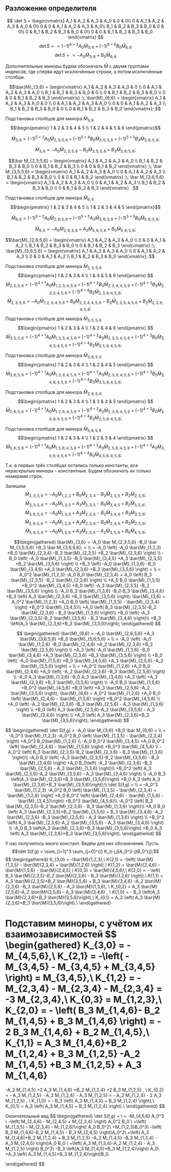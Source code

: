## Разложение определителя


$$
\det S =
\begin{vmatrix}
A_1 & A_2 & A_3 & A_0 & 0 & 0\\
0 & A_1 & A_2 & A_3 & A_0 & 0\\ 
0 & 0 & A_1 & A_2 & A_3 & A_0\\
B_1 & B_2 & B_3 & B_0 & 0 & 0\\
0 & B_1 & B_2 & B_3 & B_0 & 0\\ 
0 & 0 & B_1 & B_2 & B_3 & B_0
\end{vmatrix}
$$
$$
\det S =
=(-1)^{6+3} A_0 \bar M_{3;6}
+(-1)^{6+6} B_0 \bar M_{6;6}
$$
$$
\det S =
=-A_0 \bar M_{3;6}
+B_0 \bar M_{6;6}
$$

Дополнительные миноры будем обозначать $\bar{M}$ с двумя группами индексов, где сперва идут исключённые строки, а потом исключённые столбцы.


$$\bar{M}_{3;6} = 
\begin{vmatrix}
A_1 & A_2 & A_3 & A_0 & 0 \\
0 & A_1 & A_2 & A_3 & A_0 \\ 
B_1 & B_2 & B_3 & B_0 & 0 \\
0 & B_1 & B_2 & B_3 & B_0 \\ 
0 & 0 & B_1 & B_2 & B_3 
\end{vmatrix}
;\;
\bar{M}_{6;6} =
\begin{vmatrix}
A_1 & A_2 & A_3 & A_0 & 0 \\
0 & A_1 & A_2 & A_3 & A_0 \\ 
0 & 0 & A_1 & A_2 & A_3  \\
B_1 & B_2 & B_3 & B_0 & 0 \\
0 & B_1 & B_2 & B_3 & B_0 
\end{vmatrix};
$$


Подстановка столбцов для минора $\bar{M}_{3,6}$
$$\begin{pmatrix}
1 & 2 & 3 & 4 & 5 \\
1 & 2 & 4 & 5 & 6
\end{pmatrix}$$

$$\bar{M}_{3,6} = 
(-1)^{5+2} A_0 \bar M_{2,3;5,6}
+
(-1)^{5+4} B_0 \bar M_{3,5;5,6}
+
(-1)^{5+5} B_3 \bar M_{3,6;5,6};
$$

$$\bar{M}_{3,6} = 
-A_0 \bar M_{2,3;5,6}
-B_0 \bar M_{3,5;5,6}
+B_3 \bar M_{3,6;5,6};
$$

$$\bar M_{2,3;5,6} =
\begin{vmatrix}
A_1 & A_2 & A_3 & A_0  \\
B_1 & B_2 & B_3 & B_0  \\
0 & B_1 & B_2 & B_3 \\ 
0 & 0 & B_1 & B_2 
\end{vmatrix}
;\;
\bar M_{3,5;5,6} =
\begin{vmatrix}
A_1 & A_2 & A_3 & A_0  \\
0 & A_1 & A_2 & A_3  \\ 
B_1 & B_2 & B_3 & B_0  \\
0 & 0 & B_1 & B_2 
\end{vmatrix}
;\;
\bar M_{3,6;5,6} =
\begin{vmatrix} 
A_1 & A_2 & A_3 & A_0 \\
0 & A_1 & A_2 & A_3   \\ 
B_1 & B_2 & B_3 & B_0 \\
0 & B_1 & B_2 & B_3
\end{vmatrix}
.
$$

Подстановка столбцов для минора $\bar{M}_{6;6}$
$$\begin{pmatrix}
1 & 2 & 3 & 4 & 5 \\
1 & 2 & 3 & 4 & 5
\end{pmatrix}$$

$$\bar{M}_{6,6} = 
(-1)^{5+2} A_0 \bar{M}_{2,6;5,6} 
+(-1)^{5+3} A_3 \bar{M}_{3,6;5,6} 
+(-1)^{5+5} B_0 \bar{M}_{5,6;5,6};
$$

$$\bar{M}_{6,6} = 
-A_0 \bar{M}_{2,6;5,6} 
+A_3 \bar{M}_{3,6;5,6} 
+B_0 \bar{M}_{5,6;5,6};
$$

$$\bar{M}_{2,6;5,6} =
\begin{vmatrix}
A_1 & A_2 & A_3 & A_0 \\
0 & 0 & A_1 & A_2  \\
B_1 & B_2 & B_3 & B_0 \\
0 & B_1 & B_2 & B_3 
\end{vmatrix}
;\;
\bar{M}_{5,6;5,6} = 
\begin{vmatrix}
A_1 & A_2 & A_3 & A_0  \\
0 & A_1 & A_2 & A_3 \\ 
0 & 0 & A_1 & A_2 \\
B_1 & B_2 & B_3 & B_0  
\end{vmatrix};
$$

Подстановка столбцов для минора $\bar{M}_{2,3;5,6}$
$$\begin{pmatrix}
1 & 2 & 3 & 4 \\
1 & 4 & 5 & 6
\end{pmatrix}
$$
$$
\bar{M}_{2,3;5,6} =
(-1)^{4+1} A_0 \bar{M}_{1,2,3;4,5,6}
+(-1)^{4+2} B_0 \bar{M}_{2,3,4;4,5,6}
+(-1)^{4+3} B_3 \bar{M}_{2,3,5;4,5,6}
+(-1)^{4+4} B_2 \bar{M}_{2,3,6;4,5,6};
$$
$$
\bar{M}_{2,3;5,6} =
-A_0 \bar{M}_{1,2,3;4,5,6}
+B_0 \bar{M}_{2,3,4;4,5,6}
-B_3 \bar{M}_{2,3,5;4,5,6}
+B_2 \bar{M}_{2,3,6;4,5,6};
$$

Подстановка столбцов для минора $\bar{M}_{3,5;5,6}$
$$\begin{pmatrix}
1 & 2 & 3 & 4 \\
1 & 2 & 4 & 6
\end{pmatrix}
$$
$$
\bar{M}_{3,5;5,6} =
(-1)^{4+1}  A_0 \bar{M}_{1,3,5;4,5,6}
+(-1)^{4+2} A_3 \bar{M}_{2,3,5;4,5,6}
+(-1)^{4+3} B_0 \bar{M}_{3,4,5;4,5,6}
+(-1)^{4+4} B_2 \bar{M}_{3,5,6;4,5,6};
$$

Подстановка столбцов для минора $\bar{M}_{3,6;5,6}$
$$\begin{pmatrix}
1 & 2 & 3 & 4 \\
1 & 2 & 4 & 5
\end{pmatrix}
$$
$$
\bar{M}_{3,6;5,6} =
(-1)^{4+1}  A_0 \bar{M}_{1,3,6;4,5,6}
+(-1)^{4+2} A_3 \bar{M}_{2,3,6;4,5,6}
+(-1)^{4+3} B_0 \bar{M}_{3,4,6;4,5,6}
+(-1)^{4+4} B_3 \bar{M}_{3,5,6;4,5,6};
$$

Подстановка столбцов для минора $\bar{M}_{2,6;5,6}$
$$\begin{pmatrix}
1 & 2 & 3 & 4 \\
1 & 3 & 4 & 5
\end{pmatrix}
$$
$$
\bar{M}_{2,6;5,6} =
(-1)^{4+1}  A_0 \bar{M}_{1,2,6;4,5,6}
+(-1)^{4+2} A_2 \bar{M}_{2,3,6;4,5,6}
+(-1)^{4+3} B_0 \bar{M}_{2,4,6;4,5,6}
+(-1)^{4+4} B_3 \bar{M}_{2,5,6;4,5,6};
$$

Подстановка столбцов для минора $\bar{M}_{5,6;5,6}$
$$\begin{pmatrix}
1 & 2 & 3 & 4 \\
1 & 2 & 3 & 4
\end{pmatrix}
$$
$$
\bar{M}_{5,6;5,6} =
(-1)^{4+1}  A_0 \bar{M}_{1,5,6;4,5,6}
+(-1)^{4+2} A_3 \bar{M}_{2,5,6;4,5,6}
+(-1)^{4+3} A_2 \bar{M}_{3,5,6;4,5,6}
+(-1)^{4+4} B_0 \bar{M}_{4,5,6;4,5,6};
$$

Т.к. в первых трёх столбцах остались только константы, все нераскрытые миноры - константные. Будем обозначать их только номерами строк.

Запишем
$$
\bar{M}_{2,3;5,6} =
-A_0 \bar{M}_{1,2,3}
+B_0 \bar{M}_{2,3,4}
-B_3 \bar{M}_{2,3,5}
+B_2 \bar{M}_{2,3,6};
$$
$$
\bar{M}_{3,5;5,6} =
-A_0 \bar{M}_{1,3,5}
+A_3 \bar{M}_{2,3,5}
-B_0 \bar{M}_{3,4,5}
+B_2 \bar{M}_{3,5,6};
$$
$$
\bar{M}_{3,6;5,6} =
-A_0 \bar{M}_{1,3,6}
+A_3 \bar{M}_{2,3,6}
-B_0 \bar{M}_{3,4,6}
+B_3 \bar{M}_{3,5,6};
$$
$$
\bar{M}_{2,6;5,6} =
-A_0 \bar{M}_{1,2,6}
+A_2 \bar{M}_{2,3,6}
-B_0 \bar{M}_{2,4,6}
+B_3 \bar{M}_{2,5,6};
$$
$$
\bar{M}_{5,6;5,6} =
-A_0 \bar{M}_{1,5,6}
+A_3 \bar{M}_{2,5,6}
-A_2 \bar{M}_{3,5,6}
+B_0 \bar{M}_{4,5,6};
$$

$$\begin{gathered}
\bar{M}_{3,6} = 
-A_0 \bar M_{2,3;5,6}
-B_0 \bar M_{3,5;5,6}
+B_3 \bar M_{3,6;5,6};
= \\ =
-A_0 \left( 
-A_0 \bar{M}_{1,2,3}
+B_0 \bar{M}_{2,3,4}
-B_3 \bar{M}_{2,3,5}
+B_2 \bar{M}_{2,3,6}
\right) \\
-B_0 \left( 
-A_0 \bar{M}_{1,3,5}
-B_0 \bar{M}_{3,4,5}
+A_3 \bar{M}_{2,3,5}
+B_2 \bar{M}_{3,5,6}
\right) \\
+B_3 \left(
-A_0 \bar{M}_{1,3,6}
-B_0 \bar{M}_{3,4,6}
+A_3 \bar{M}_{2,3,6}
+B_3 \bar{M}_{3,5,6}
\right)
= \\ =
A_0^2 \bar{M}_{1,2,3}
-A_0 B_0 \bar{M}_{2,3,4}
+
A_0 \left( 
B_3 \bar{M}_{2,3,5}
-B_2 \bar{M}_{2,3,6}
\right) \\
+A_0 B_0 \bar{M}_{1,3,5}
+B_0^2 \bar{M}_{3,4,5}
+B_0 \left( 
-A_3 \bar{M}_{2,3,5}
-B_2 \bar{M}_{3,5,6}
\right) \\
-A_0 B_3 \bar{M}_{1,3,6}
-B_0 B_3 \bar{M}_{3,4,6}
+B_3 \left(
A_3 \bar{M}_{2,3,6}
+B_3 \bar{M}_{3,5,6}
\right);
\bar{M}_{3,6} = 
A_0^2 \bar{M}_{1,2,3}
+A_0 B_0 \left( \bar{M}_{1,3,5} - \bar{M}_{2,3,4} \right)
+B_0^2 \bar{M}_{3,4,5}\\
+A_0 \left( B_3 \bar{M}_{2,3,5}-B_2 \bar{M}_{2,3,6} - B_3 \bar{M}_{1,3,6} \right)\\
+B_0 \left( -A_3 \bar{M}_{2,3,5}-B_2 \bar{M}_{3,5,6} - B_3 \bar{M}_{3,4,6} \right)\\
+B_3 \left(A_3 \bar{M}_{2,3,6}+B_3 \bar{M}_{3,5,6}\right);
\end{gathered}
$$

$$
\begin{gathered}
\bar{M}_{6,6} = 
-A_0 \bar{M}_{2,6;5,6} 
+A_3 \bar{M}_{3,6;5,6} 
+B_0 \bar{M}_{5,6;5,6}
= \\ =
-A_0 \left( 
-A_0 \bar{M}_{1,2,6}
-B_0 \bar{M}_{2,4,6}
+A_2 \bar{M}_{2,3,6}
+B_3 \bar{M}_{2,5,6}
\right) \\
+A_3 \left( 
-A_0 \bar{M}_{1,3,6}
-B_0 \bar{M}_{3,4,6}
+A_3 \bar{M}_{2,3,6}
+B_3 \bar{M}_{3,5,6}
\right) \\
+B_0 \left( 
-A_0 \bar{M}_{1,5,6}
+B_0 \bar{M}_{4,5,6}
+A_3 \bar{M}_{2,5,6}
-A_2 \bar{M}_{3,5,6}
\right)
= \\ =
+A_0^2 \bar{M}_{1,2,6}
+A_0 B_0 \bar{M}_{2,4,6}
+A_0 \left( 
-A_2 \bar{M}_{2,3,6}
-B_3 \bar{M}_{2,5,6}
\right) \\
-A_0 A_3 \bar{M}_{1,3,6}
-B_0 A_3 \bar{M}_{3,4,6}
+A_3 \left( 
+A_3 \bar{M}_{2,3,6}
+B_3 \bar{M}_{3,5,6}
\right) \\
-A_0 B_0 \bar{M}_{1,5,6}
+B_0^2 \bar{M}_{4,5,6}
+B_0 \left( 
+A_3 \bar{M}_{2,5,6}
-A_2 \bar{M}_{3,5,6}
\right);
\bar{M}_{6,6} = 
A_0^2 \bar{M}_{1,2,6}
+A_0 B_0 \left( \bar{M}_{2,4,6} - \bar{M}_{1,5,6} \right)
+B_0^2 \bar{M}_{4,5,6} \\
+A_0 \left( -A_2 \bar{M}_{2,3,6} -B_3 \bar{M}_{2,5,6} - A_3 \bar{M}_{1,3,6} \right) \\
+B_0 \left( A_3 \bar{M}_{2,5,6}-A_2 \bar{M}_{3,5,6} - A_3 \bar{M}_{3,4,6} \right) \\
+A_3 \left( A_3 \bar{M}_{2,3,6}+B_3 \bar{M}_{3,5,6}\right);
\end{gathered}
$$

$$
\begin{gathered}
\det S(f,g) =
-A_0 \bar M_{3;6}
+B_0 \bar M_{6;6}
= \\ =
-A_0^3 \bar{M}_{1,2,3}
-A_0^2 B_0 \left( \bar{M}_{1,3,5} - \bar{M}_{2,3,4} \right)
+A_0^2 B_0\bar{M}_{1,2,6} \\
-A_0 B_0^2 \bar{M}_{3,4,5}
+A_0 B_0^2 \left( \bar{M}_{2,4,6} - \bar{M}_{1,5,6} \right) 
+B_0^3 \bar{M}_{4,5,6} \\
-A_0^2 \left( B_3 \bar{M}_{2,3,5}-B_2 \bar{M}_{2,3,6} - B_3 \bar{M}_{1,3,6} \right)\\
-A_0 B_0 \left( -A_3 \bar{M}_{2,3,5}-B_2 \bar{M}_{3,5,6} - B_3 \bar{M}_{3,4,6} \right) 
+A_0 B_0\left( -A_2 \bar{M}_{2,3,6} -B_3 \bar{M}_{2,5,6} - A_3 \bar{M}_{1,3,6} \right)\\
+B_0^2 \left( A_3 \bar{M}_{2,5,6}-A_2 \bar{M}_{3,5,6} - A_3 \bar{M}_{3,4,6} \right) \\
-A_0 B_3 \left(A_3 \bar{M}_{2,3,6}+B_3 \bar{M}_{3,5,6}\right)
+B_0 A_3 \left( A_3 \bar{M}_{2,3,6}+B_3 \bar{M}_{3,5,6}\right);\\
\det S(f,g) = \\ =
-A_0^3 \bar{M}_{1,2,3}
-A_0^2 B_0 \left( \bar{M}_{1,3,5} - \bar{M}_{2,3,4} + \bar{M}_{1,2,6} \right)
+A_0 B_0^2 \left( \bar{M}_{2,4,6} - \bar{M}_{1,5,6} - \bar{M}_{3,4,5}\right) 
+B_0^3 \bar{M}_{4,5,6}\\
-A_0^2 \left( B_3 \bar{M}_{2,3,5}-B_2 \bar{M}_{2,3,6} - B_3 \bar{M}_{1,3,6} \right)\\
+A_0 B_0 \left( A_3 \bar{M}_{2,3,5}+B_2 \bar{M}_{3,5,6} + B_3 \bar{M}_{3,4,6}  -A_2 \bar{M}_{2,3,6} -B_3 \bar{M}_{2,5,6} - A_3 \bar{M}_{1,3,6} \right) \\
+B_0^2 \left( A_3 \bar{M}_{2,5,6}-A_2 \bar{M}_{3,5,6} - A_3 \bar{M}_{3,4,6} \right) \\
-A_0 B_3 \left(A_3 \bar{M}_{2,3,6}+B_3 \bar{M}_{3,5,6}\right)
+B_0 A_3 \left( A_3 \bar{M}_{2,3,6}+B_3 \bar{M}_{3,5,6}\right).
\end{gathered}
$$

У нас получилось много констант. Ведём для них обозначения.
Пусть
$$\det S(f,g) = \sum_{i=1}^3 \sum_{j=0}^{i} K_{i-j,j}A_0^{i-j}B_0^{j};$$
$$
\begin{gathered}
K_{3,0} = -\bar{M}_{1,2,3},\\
K_{2,1} = -\left( \bar{M}_{1,3,5} - \bar{M}_{2,3,4} + \bar{M}_{1,2,6} \right),\\
K_{1,2} = \bar{M}_{2,4,6} - \bar{M}_{1,5,6} - \bar{M}_{3,4,5},\\
K_{0,3} = \bar{M}_{4,5,6},\\
K_{2,0} = - \left( B_3 \bar{M}_{2,3,5}-B_2 \bar{M}_{2,3,6} - B_3 \bar{M}_{1,3,6} \right),\\
K_{1,1} = A_3 \bar{M}_{2,3,5}+B_2 \bar{M}_{3,5,6} + B_3 \bar{M}_{3,4,6} -A_2 \bar{M}_{2,3,6} -B_3 \bar{M}_{2,5,6} - A_3 \bar{M}_{1,3,6}, \\
K_{0,2} = A_3 \bar{M}_{2,5,6}-A_2 \bar{M}_{3,5,6} - A_3 \bar{M}_{3,4,6} , \\
K_{1,0} = - B_3 \left(A_3 \bar{M}_{2,3,6}+B_3 \bar{M}_{3,5,6}\right),\\
K_{0,1} = A_3 \left( A_3 \bar{M}_{2,3,6}+B_3 \bar{M}_{3,5,6}\right).\\
\end{gathered}

Подставим миноры, с учётом их взаимозависимостей
$$
\begin{gathered}
K_{3,0} = - M_{4,5,6},\\
K_{2,1} = -\left( -M_{3,4,5} - M_{3,4,5} + M_{3,4,5} \right)
 = M_{3,4,5},\\
K_{1,2} = -M_{2,3,4} - M_{2,3,4} - M_{2,3,4} = -3 M_{2,3,4},\\
K_{0,3} = M_{1,2,3},\\
K_{2,0} = - \left( B_3 M_{1,4,6}- B_2 M_{1,4,5} + B_3 M_{1,4,6} \right)
= - 2 B_3 M_{1,4,6} + B_2 M_{1,4,5},\\
K_{1,1} =  A_3 M_{1,4,6}+B_2 M_{1,2,4} + B_3 M_{1,2,5} -A_2 M_{1,4,5} +B_3 M_{1,2,5} + A_3 M_{1,4,6}
 =
-A_2 M_{1,4,5} 
+2 A_3 M_{1,4,6}
+B_2 M_{1,2,4} 
+2 B_3 M_{1,2,5} 
, \\
K_{0,2} = - A_3 M_{1,2,5} - A_2 M_{1,2,4} - A_3 M_{1,2,5} = - A_2 M_{1,2,4} - 2 A_3 M_{1,2,5} , \\
K_{1,0} = - B_3 \left( A_3 M_{1,4,5} + B_3 M_{1,2,4} \right),\\
K_{0,1} = A_3 \left( A_3 M_{1,4,5} + B_3 M_{1,2,4} \right).\\
\end{gathered}
$$


Окончательный вид
$$
\begin{gathered}
\det S(f,g) = \\ =
-M_{4,5,6} A_0^3 \\
-\left( M_{2,4,6} - M_{2,4,5} + M_{2,3,4} \right) A_0^2 B_0 \\
+\left( M_{1,3,5} - M_{2,3,4} - M_{1,2,6}\right) A_0 B_0^2\\
+M_{1,2,3}B_0^3\\
-\left( B_3 M_{1,4,6}-B_2 M_{1,4,5} - B_3 M_{2,4,5} \right)A_0^2\\
+\left( A_3 M_{1,4,6}+B_2 M_{1,2,4} + B_3 M_{1,2,5}  -A_2 M_{1,4,5} -B_3 M_{1,3,4} - A_3 M_{2,4,5} \right)A_0 B_0 \\
+\left( A_3 M_{1,3,4}-A_2 M_{1,2,4} - A_3 M_{1,2,5} \right) B_0^2\\
-B_3 \left(A_3 M_{1,4,5}+B_3 M_{1,2,4}\right) A_0\\
+A_3 \left( A_3 M_{1,4,5}+B_3 M_{1,2,4}\right)B_0.

\end{gathered}
$$


